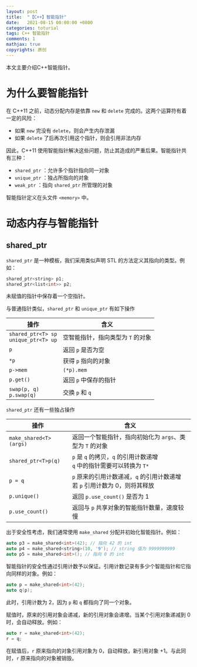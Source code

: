 ```yaml
---
layout: post
title:  "【C++】智能指针"
date:   2021-08-15 00:00:00 +0800
categories: toturial
tags: C++ 智能指针
comments: 1
mathjax: true
copyrights: 原创
---
```


本文主要介绍C++智能指针。

# 为什么要智能指针

在 C++11 之前，动态分配内存是依靠 `new` 和 `delete` 完成的。这两个运算符有着一定的风险：

- 如果 `new` 完没有 `delete`，则会产生内存泄漏
- 如果 `delete` 了后再次引用这个指针，则会引用非法内存

因此，C++11 使用智能指针解决这些问题，防止其造成的严重后果。智能指针共有三种：

- `shared_ptr` ：允许多个指针指向同一对象
- `unique_ptr` ：独占所指向的对象
- `weak_ptr` ：指向 `shared_ptr` 所管理的对象

智能指针定义在头文件 `<memory>` 中。

# 动态内存与智能指针

## shared_ptr

`shared_ptr` 是一种模板，我们采用类似声明 STL 的方法定义其指向的类型。例如：

```cpp
shared_ptr<string> p1;
shared_ptr<list<int>> p2;
```

未赋值的指针中保存着一个空指针。

与普通指针类似，`shared_ptr` 和 `unique_ptr` 有如下操作

| 操作                                       | 含义                              |
| ------------------------------------------ | --------------------------------- |
| `shared_ptr<T> sp`<br/> `unique_ptr<T> up` | 空智能指针，指向类型为 `T` 的对象 |
| `p`                                        | 返回 `p` 是否为空                 |
| `*p`                                       | 获得 `p` 指向的对象               |
| `p->mem`                                   | `(*p).mem`                        |
| `p.get()`                                  | 返回 `p` 中保存的指针             |
| `swap(p, q)`<br/> `p.swap(q)`              | 交换 `p` 和 `q`                   |

`shared_ptr` 还有一些独占操作

| 操作                   | 含义                                                         |
| ---------------------- | ------------------------------------------------------------ |
| `make_shared<T>(args)` | 返回一个智能指针，指向初始化为 `args`、类型为 `T` 的对象     |
| `shared_ptr<T>p(q)`    | `p` 是 `q` 的拷贝，`q` 的引用计数递增<br/> `q` 中的指针需要可以转换为 `T*` |
| `p = q`                | `p` 原来的引用计数递减，`q` 的引用计数递增<br/>若 `p` 引用计数为 0，则将其释放 |
| `p.unique()`           | 返回 `p.use_count()` 是否为 1                                |
| `p.use_count()`        | 返回与 `p` 共享对象的智能指针数量，速度较慢                  |

出于安全性考虑，我们通常使用 `make_shared` 分配并初始化智能指针。例如：

```cpp
auto p3 = make_shared<int>(42); // 指向 42 的 int
auto p4 = make_shared<string>(10, '9'); // string 值为 9999999999
auto p5 = make_shared<int>(); // 指向 0 的 int
```

智能指针的安全性通过引用计数予以保证。引用计数记录有多少个智能指针和它指向同样的对象。例如：

```cpp
auto p = make_shared<int>(42);
auto q(p);
```

此时，引用计数为 2，因为 `p` 和 `q` 都指向了同一个对象。

赋值时，原来的引用对象会递减，新的引用对象会递增。当某个引用对象递减到 0 时，会自动释放。例如：

```cpp
auto r = make_shared<int>(42);
r = q;
```

在赋值后，`r` 原来指向的对象引用对象为 0，自动释放，新引用对象 +1。与此同时，`r` 原来指向的对象被销毁。

